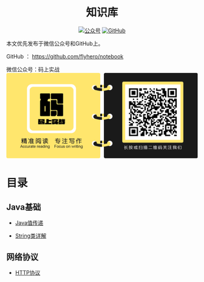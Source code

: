 <h1 align="center">知识库</h1>

<p align="center">
  <a href="#公众号"><img src="https://img.shields.io/badge/%E5%85%AC%E4%BC%97%E5%8F%B7-码上实战-brigthgreen.svg" alt="公众号"></a>
  <a href="https://github.com/flyhero/notebook"><img src="https://img.shields.io/github/stars/flyhero/notebook.svg?style=social" alt="GitHub"></a>
    
</p>

本文优先发布于微信公众号和GitHub上。

GitHub ： https://github.com/flyhero/notebook

微信公众号：码上实战
![JVM简内存分布图](images/码上实战.png)


# 目录

## Java基础

- [Java值传递](Java基础/Java值传递/这题不会！别说你懂值传递与引用传递.md)

- [String类详解](Java基础/String类详解/面试别再问我String了.md)

## 网络协议

- [HTTP协议](网络协议/HTTP/一个HTTP打趴80%25面试者.md)
